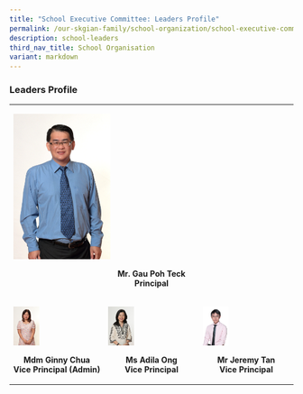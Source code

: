 ```yaml
---
title: "School Executive Committee: Leaders Profile"
permalink: /our-skgian-family/school-organization/school-executive-committee/leaders-profile/
description: school-leaders
third_nav_title: School Organisation
variant: markdown
---
```

<h3>
  <strong>Leaders Profile</strong>
</h3>
<table>
  <tbody>
    <tr>
      <td rowspan="1" colspan="3">
        <p></p>
        <div class="isomer-image-wrapper">
          <img style="width: 35%;" height="auto" width="100%" alt="" src="/images/sec1.jpg">
					<p><b></b></p><center><b>Mr. Gau Poh Teck<br>Principal</b>
	<p></p>
        </center></div>
      </td>
    </tr>
    <tr>
      <td rowspan="1" colspan="1">
        <p></p>
        <div class="isomer-image-wrapper">
          <img style="auto" height="" width="30%" alt="" src="/images/sec2.jpg">
<p><b></b></p><center><b>Mdm Ginny Chua<br>Vice Principal (Admin)</b>
	<p></p>
        </center></div>
      </td>
      <td rowspan="1" colspan="1">
        <p></p>
        <div class="isomer-image-wrapper">
          <img style="auto" height="100%" width="30%" alt="" src="/images/sec3.jpg">
<p><b></b></p><center><b>Ms Adila Ong<br>Vice Principal</b>
	<p></p>
        </center></div>
      </td>
      <td rowspan="1" colspan="1">
        <p></p>
        <div class="isomer-image-wrapper">
          <img style="auto" height="100%" width="30%" alt="" src="/images/Mr_Jeremy_Tan_Keng_Lim.JPG">
<p><b></b></p><center><b>Mr Jeremy Tan<br>Vice Principal</b>
	<p></p>
        </center></div>
      </td>
    </tr>
  </tbody>
</table>
<p></p>